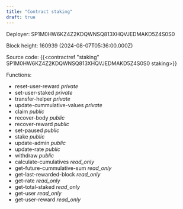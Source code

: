 ```yaml
---
title: "Contract staking"
draft: true
---
```

Deployer: SP1M0HW6KZ4Z2KDQWNSQ813XHQVJEDMAKD5Z4S0S0


 



Block height: 160939 (2024-08-07T05:36:00.000Z)

Source code: {{<contractref "staking" SP1M0HW6KZ4Z2KDQWNSQ813XHQVJEDMAKD5Z4S0S0 staking>}}

Functions:

* reset-user-reward _private_
* set-user-staked _private_
* transfer-helper _private_
* update-cummulative-values _private_
* claim _public_
* recover-body _public_
* recover-reward _public_
* set-paused _public_
* stake _public_
* update-admin _public_
* update-rate _public_
* withdraw _public_
* calculate-cumulatives _read_only_
* get-future-cummulative-sum _read_only_
* get-last-rewarded-block _read_only_
* get-rate _read_only_
* get-total-staked _read_only_
* get-user _read_only_
* get-user-reward _read_only_
